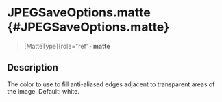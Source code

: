 JPEGSaveOptions.matte {#JPEGSaveOptions.matte}
=====================

> [MatteType]{role="ref"} **matte**

Description
-----------

The color to use to fill anti-aliased edges adjacent to transparent
areas of the image. Default: white.
